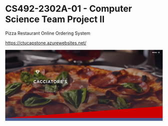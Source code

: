 # CS492-2302A-01 - Computer Science Team Project II

Pizza Restaurant Online Ordering System

https://ctucapstone.azurewebsites.net/

![alt text](https://github.com/kdenny25/CS492_Capstone/blob/master/static/images/pizzaPlaceImage.PNG?raw=true)
